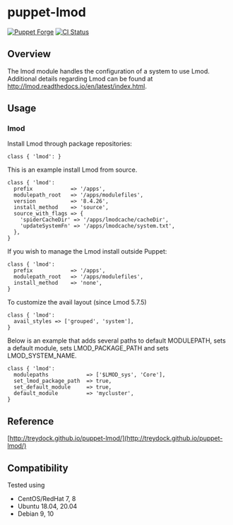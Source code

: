 # puppet-lmod

[![Puppet Forge](http://img.shields.io/puppetforge/v/treydock/lmod.svg)](https://forge.puppetlabs.com/treydock/lmod)
[![CI Status](https://github.com/treydock/puppet-lmod/workflows/CI/badge.svg?branch=master)](https://github.com/treydock/puppet-lmod/actions?query=workflow%3ACI)

## Overview

The lmod module handles the configuration of a system to use Lmod.  Additional details regarding Lmod can be found at http://lmod.readthedocs.io/en/latest/index.html.

## Usage

### lmod

Install Lmod through package repositories:

```puppet
class { 'lmod': }
```

This is an example install Lmod from source.

```puppet
class { 'lmod':
  prefix            => '/apps',
  modulepath_root   => '/apps/modulefiles',
  version           => '8.4.26',
  install_method    => 'source',
  source_with_flags => {
    'spiderCacheDir' => '/apps/lmodcache/cacheDir',
    'updateSystemFn' => '/apps/lmodcache/system.txt',
  },
}
```

If you wish to manage the Lmod install outside Puppet:

```puppet
class { 'lmod':
  prefix            => '/apps',
  modulepath_root   => '/apps/modulefiles',
  install_method    => 'none',
}
```

To customize the avail layout (since Lmod 5.7.5)

```puppet
class { 'lmod':
  avail_styles => ['grouped', 'system'],
}
```

Below is an example that adds several paths to default MODULEPATH, sets a default module, sets LMOD\_PACKAGE\_PATH and sets LMOD\_SYSTEM\_NAME.

```puppet
class { 'lmod':
  modulepaths            => ['$LMOD_sys', 'Core'],
  set_lmod_package_path  => true,
  set_default_module     => true,
  default_module         => 'mycluster',
}
```

## Reference

[http://treydock.github.io/puppet-lmod/](http://treydock.github.io/puppet-lmod/)

## Compatibility

Tested using

* CentOS/RedHat 7, 8
* Ubuntu 18.04, 20.04
* Debian 9, 10
